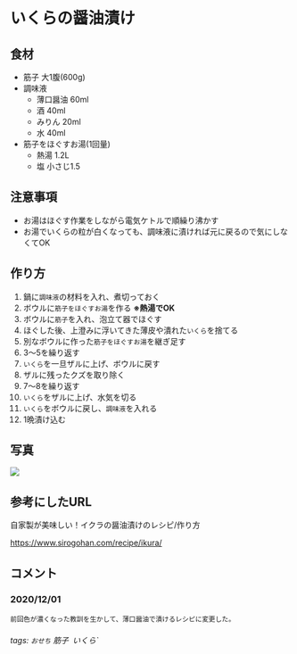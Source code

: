 # いくらの醤油漬け

## 食材

* 筋子 大1腹(600g)
* 調味液
    * 薄口醤油 60ml
    * 酒 40ml
    * みりん 20ml
    * 水 40ml
* 筋子をほぐすお湯(1回量)
    * 熱湯 1.2L
    * 塩 小さじ1.5

## 注意事項

* お湯はほぐす作業をしながら電気ケトルで順繰り沸かす
* お湯でいくらの粒が白くなっても、調味液に漬ければ元に戻るので気にしなくてOK

## 作り方

1. 鍋に`調味液`の材料を入れ、煮切っておく
2. ボウルに`筋子をほぐすお湯`を作る **※熱湯でOK**
3. ボウルに`筋子`を入れ、泡立て器でほぐす
4. ほぐした後、上澄みに浮いてきた薄皮や潰れた`いくら`を捨てる
5. 別なボウルに作った`筋子をほぐすお湯`を継ぎ足す
6. 3〜5を繰り返す
7. `いくら`を一旦ザルに上げ、ボウルに戻す
8. ザルに残ったクズを取り除く
9. 7〜8を繰り返す
10. `いくら`をザルに上げ、水気を切る
11. `いくら`をボウルに戻し、`調味液`を入れる
12. 1晩漬け込む

## 写真

![](https://i.imgur.com/O6CA1nq.jpg)


## 参考にしたURL

自家製が美味しい！イクラの醤油漬けのレシピ/作り方

<https://www.sirogohan.com/recipe/ikura/>

## コメント

### 2020/12/01

```
前回色が濃くなった教訓を生かして、薄口醤油で漬けるレシピに変更した。
```

###### tags: `おせち` 筋子` `いくら`
